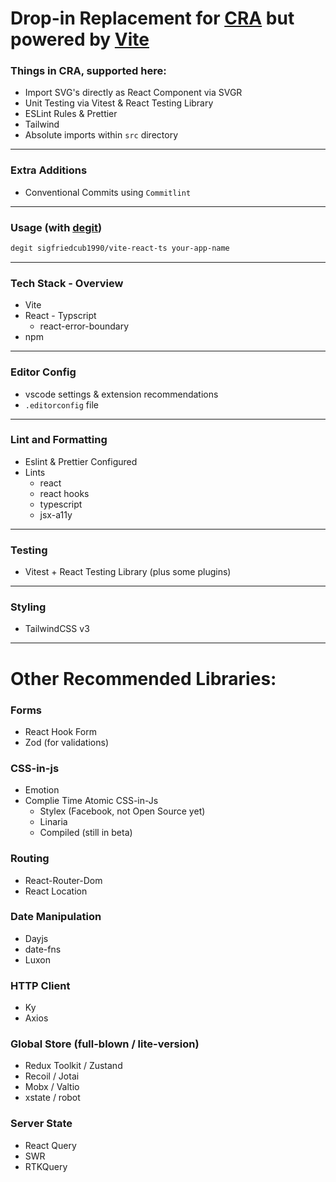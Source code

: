 # Drop-in Replacement for [CRA](http://create-react-app.dev/) but powered by [Vite](https://vitejs.dev/)

### Things in CRA, supported here:

- Import SVG's directly as React Component via SVGR
- Unit Testing via Vitest & React Testing Library
- ESLint Rules & Prettier
- Tailwind
- Absolute imports within `src` directory

---

### Extra Additions

- Conventional Commits using `Commitlint`

---

### Usage (with [degit](https://github.com/Rich-Harris/degit))

```bash
degit sigfriedcub1990/vite-react-ts your-app-name
```

---

### Tech Stack - Overview

- Vite
- React - Typscript
  - react-error-boundary
- npm

---

### Editor Config

- vscode settings & extension recommendations
- `.editorconfig` file

---

### Lint and Formatting

- Eslint & Prettier Configured
- Lints
  - react
  - react hooks
  - typescript
  - jsx-a11y

---

### Testing

- Vitest + React Testing Library (plus some plugins)

---

### Styling

- TailwindCSS v3

---

# Other Recommended Libraries:

### Forms

- React Hook Form
- Zod (for validations)

### CSS-in-js

- Emotion
- Complie Time Atomic CSS-in-Js
  - Stylex (Facebook, not Open Source yet)
  - Linaria
  - Compiled (still in beta)

### Routing

- React-Router-Dom
- React Location

### Date Manipulation

- Dayjs
- date-fns
- Luxon

### HTTP Client

- Ky
- Axios

### Global Store (full-blown / lite-version)

- Redux Toolkit / Zustand
- Recoil / Jotai
- Mobx / Valtio
- xstate / robot

### Server State

- React Query
- SWR
- RTKQuery

<!-- ### Eslint Plugins
- [eslint-plugin-jest-dom](https://testing-library.com/docs/ecosystem-eslint-plugin-jest-dom)
- [typescript-eslint](https://github.com/typescript-eslint/typescript-eslint/tree/master/packages/eslint-plugin) -->
